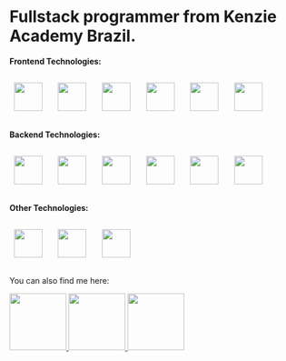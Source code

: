 # Fullstack programmer from Kenzie Academy Brazil.


**Frontend Technologies:**

##

<div display="flex" align-items="space-around"> 
&nbsp;&nbsp;<img width="50" heigth="50" src="https://cdn.jsdelivr.net/gh/devicons/devicon/icons/html5/html5-original.svg" />&nbsp;&nbsp;&nbsp;&nbsp;
&nbsp;&nbsp;<img width="50" heigth="50" src="https://cdn.jsdelivr.net/gh/devicons/devicon/icons/css3/css3-original.svg" />&nbsp;&nbsp;&nbsp;&nbsp;
&nbsp;&nbsp;<img width="50" heigth="50" src="https://cdn.jsdelivr.net/gh/devicons/devicon/icons/javascript/javascript-original.svg" />&nbsp;&nbsp;&nbsp;&nbsp;
&nbsp;&nbsp;<img width="50" heigth="50" src="https://cdn.jsdelivr.net/gh/devicons/devicon/icons/react/react-original.svg" />&nbsp;&nbsp;&nbsp;&nbsp;
&nbsp;&nbsp;<img width="50" heigth="50" src="https://cdn.jsdelivr.net/gh/devicons/devicon/icons/typescript/typescript-original.svg" />&nbsp;&nbsp;&nbsp;&nbsp;
&nbsp;&nbsp;<img width="50" heigth="50" src="https://cdn.jsdelivr.net/gh/devicons/devicon/icons/nextjs/nextjs-original.svg" />&nbsp;&nbsp;&nbsp;&nbsp;
</div>

##

**Backend Technologies:**

##

<div display="flex" align-items="space-around"> 
  &nbsp;&nbsp;<img width="50" heigth="50" src="https://cdn.jsdelivr.net/gh/devicons/devicon/icons/nodejs/nodejs-original.svg" />&nbsp;&nbsp;&nbsp;&nbsp;  
  &nbsp;&nbsp;<img width="50" heigth="50" src="https://cdn.jsdelivr.net/gh/devicons/devicon/icons/nestjs/nestjs-plain.svg" />&nbsp;&nbsp;&nbsp;&nbsp;
  &nbsp;&nbsp;<img width="50" heigth="50" src="https://cdn.jsdelivr.net/gh/devicons/devicon/icons/express/express-original.svg" />&nbsp;&nbsp;&nbsp;&nbsp;
  &nbsp;&nbsp;<img width="50" heigth="50" src="https://cdn.jsdelivr.net/gh/devicons/devicon/icons/python/python-original.svg" />&nbsp;&nbsp;&nbsp;&nbsp;
  &nbsp;&nbsp;<img width="50" heigth="50" src="https://cdn.jsdelivr.net/gh/devicons/devicon/icons/django/django-plain.svg" />&nbsp;&nbsp;&nbsp;&nbsp;
  &nbsp;&nbsp;<img width="50" heigth="50" src="https://cdn.jsdelivr.net/gh/devicons/devicon/icons/postgresql/postgresql-original.svg" />&nbsp;&nbsp;&nbsp;&nbsp;
</div>

##

**Other Technologies:**

##

<div display="flex" align-items="space-around"> 
  &nbsp;&nbsp;<img width="50" heigth="50" src="https://cdn.jsdelivr.net/gh/devicons/devicon/icons/github/github-original.svg" />&nbsp;&nbsp;&nbsp;&nbsp;  
  &nbsp;&nbsp;<img width="50" heigth="50" src="https://cdn.jsdelivr.net/gh/devicons/devicon/icons/gitlab/gitlab-original.svg" />&nbsp;&nbsp;&nbsp;&nbsp;  
  &nbsp;&nbsp;<img width="50" heigth="50" src="https://cdn.jsdelivr.net/gh/devicons/devicon/icons/jira/jira-original.svg" />&nbsp;&nbsp;&nbsp;&nbsp;
</div>

##

You can also find me here:

<div display="flex" flex-direction="row"> 
<a href="https://linktr.ee/mateusjf"> <img width="100" heigth="100" src="https://img.shields.io/badge/linktree-1de9b6?style=for-the-badge&logo=linktree&logoColor=white"> </a>
<a href="https://www.linkedin.com/in/mateus-joao-feldhaus/"> <img width="100" heigth="100" src="https://img.shields.io/badge/linkedin-%230077B5.svg?style=for-the-badge&logo=linkedin&logoColor=white"> </a>  
<a href="https://instagram.com/mateusjf91?igshid=ZDdkNTZiNTM="> <img width="100" heigth="100" src="https://img.shields.io/badge/Instagram-%23E4405F.svg?style=for-the-badge&logo=Instagram&logoColor=white"> </a>
</div>

          
          
          
          
          
          

<!--
**mateusjfeldhaus/mateusjfeldhaus** is a ✨ _special_ ✨ repository because its `README.md` (this file) appears on your GitHub profile.

Here are some ideas to get you started:

- 🔭 I’m currently working on ...
- 🌱 I’m currently learning ...
- 👯 I’m looking to collaborate on ...
- 🤔 I’m looking for help with ...
- 💬 Ask me about ...
- 📫 How to reach me: ...
- 😄 Pronouns: ...
- ⚡ Fun fact: ...
-->
